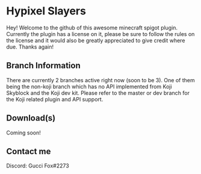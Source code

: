 # Hypixel Slayers

Hey! Welcome to the github of this awesome minecraft spigot plugin.
Currently the plugin has a license on it, please be sure to follow the rules on the license
and it would also be greatly appreciated to give credit where due. Thanks again!

## Branch Information
There are currently 2 branches active right now (soon to be 3). One of them being the non-koji branch which has no API implemented from Koji Skyblock and the Koji dev kit. Please refer to the master or dev branch for the Koji related plugin and API support.

## Download(s)

Coming soon!

## Contact me

Discord: Gucci Fox#2273
